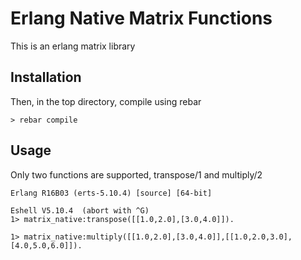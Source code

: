 Erlang Native Matrix Functions
============================

This is an erlang matrix library 

Installation
-----

Then, in the top directory, compile using rebar

	> rebar compile

Usage
-----

Only two functions are supported, transpose/1 and multiply/2

	Erlang R16B03 (erts-5.10.4) [source] [64-bit] 

	Eshell V5.10.4  (abort with ^G)
	1> matrix_native:transpose([[1.0,2.0],[3.0,4.0]]).

	1> matrix_native:multiply([[1.0,2.0],[3.0,4.0]],[[1.0,2.0,3.0],[4.0,5.0,6.0]]).



